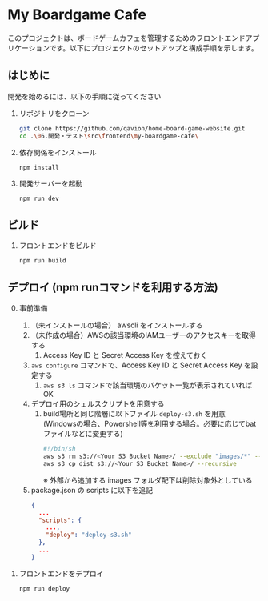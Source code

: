 # My Boardgame Cafe

このプロジェクトは、ボードゲームカフェを管理するためのフロントエンドアプリケーションです。以下にプロジェクトのセットアップと構成手順を示します。

## はじめに

開発を始めるには、以下の手順に従ってください

1. リポジトリをクローン
   ```sh
   git clone https://github.com/qavion/home-board-game-website.git
   cd .\06.開発・テスト\src\frontend\my-boardgame-cafe\
   ```

2. 依存関係をインストール

   ```
   npm install
   ```

3. 開発サーバーを起動

   ```
   npm run dev
   ```

## ビルド

1. フロントエンドをビルド

   ```
   npm run build
   ```

## デプロイ (npm runコマンドを利用する方法)

0. 事前準備
   1. （未インストールの場合） awscli をインストールする
   2. （未作成の場合）AWSの該当環境のIAMユーザーのアクセスキーを取得する
      1. Access Key ID と Secret Access Key を控えておく
   3. `aws configure` コマンドで、Access Key ID と Secret Access Key を設定する
      1. `aws s3 ls` コマンドで該当環境のバケット一覧が表示されていればOK
   4. デプロイ用のシェルスクリプトを用意する
      1. build場所と同じ階層に以下ファイル `deploy-s3.sh` を用意 (Windowsの場合、Powershell等を利用する場合。必要に応じてbatファイルなどに変更する)
         ```sh
         #!/bin/sh
         aws s3 rm s3://<Your S3 Bucket Name>/ --exclude "images/*" --recursive
         aws s3 cp dist s3://<Your S3 Bucket Name>/ --recursive
         ```
         ※ 外部から追加する images フォルダ配下は削除対象外としている
   5. package.json の scripts に以下を追記
      ```json
      {
        ...
        "scripts": {
          ...,
          "deploy": "deploy-s3.sh"
        },
        ...
      }
      ```

1. フロントエンドをデプロイ

   ```
   npm run deploy
   ```